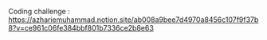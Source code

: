 Coding challenge : https://azhariemuhammad.notion.site/ab008a9bee7d4970a8456c107f9f37b8?v=ce961c06fe384bbf801b7336ce2b8e63
